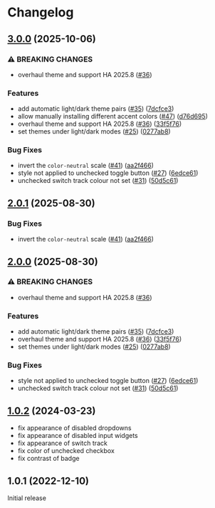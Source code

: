 # Changelog

## [3.0.0](https://github.com/memehammad/home-assistant/compare/v2.0.1...v3.0.0) (2025-10-06)


### ⚠ BREAKING CHANGES

* overhaul theme and support HA 2025.8 ([#36](https://github.com/memehammad/home-assistant/issues/36))

### Features

* add automatic light/dark theme pairs ([#35](https://github.com/memehammad/home-assistant/issues/35)) ([7dcfce3](https://github.com/memehammad/home-assistant/commit/7dcfce3b78695f3e8b3195e71b636e54b1c48e31))
* allow manually installing different accent colors ([#47](https://github.com/memehammad/home-assistant/issues/47)) ([d76d695](https://github.com/memehammad/home-assistant/commit/d76d695fb5136e40b51e0cea14d6ce6b05a868ac))
* overhaul theme and support HA 2025.8 ([#36](https://github.com/memehammad/home-assistant/issues/36)) ([33f5f76](https://github.com/memehammad/home-assistant/commit/33f5f766dc7ca8adcf175614128eaa606cc5c84d))
* set themes under light/dark modes ([#25](https://github.com/memehammad/home-assistant/issues/25)) ([0277ab8](https://github.com/memehammad/home-assistant/commit/0277ab8a42751bcf97c49082e4b743ec32304571))


### Bug Fixes

* invert the `color-neutral` scale ([#41](https://github.com/memehammad/home-assistant/issues/41)) ([aa2f466](https://github.com/memehammad/home-assistant/commit/aa2f466edf0d66323a7d9df4d1226315dbeb2b67))
* style not applied to unchecked toggle button ([#27](https://github.com/memehammad/home-assistant/issues/27)) ([6edce61](https://github.com/memehammad/home-assistant/commit/6edce618f11b775b91f5a0764d8d83a1a8e2bbe2))
* unchecked switch track colour not set ([#31](https://github.com/memehammad/home-assistant/issues/31)) ([50d5c61](https://github.com/memehammad/home-assistant/commit/50d5c610ed2ba12d7e01584af8f8d9effb9e2f70))

## [2.0.1](https://github.com/catppuccin/home-assistant/compare/v2.0.0...v2.0.1) (2025-08-30)


### Bug Fixes

* invert the `color-neutral` scale ([#41](https://github.com/catppuccin/home-assistant/issues/41)) ([aa2f466](https://github.com/catppuccin/home-assistant/commit/aa2f466edf0d66323a7d9df4d1226315dbeb2b67))

## [2.0.0](https://github.com/catppuccin/home-assistant/compare/v1.0.2...v2.0.0) (2025-08-30)


### ⚠ BREAKING CHANGES

* overhaul theme and support HA 2025.8 ([#36](https://github.com/catppuccin/home-assistant/issues/36))

### Features

* add automatic light/dark theme pairs ([#35](https://github.com/catppuccin/home-assistant/issues/35)) ([7dcfce3](https://github.com/catppuccin/home-assistant/commit/7dcfce3b78695f3e8b3195e71b636e54b1c48e31))
* overhaul theme and support HA 2025.8 ([#36](https://github.com/catppuccin/home-assistant/issues/36)) ([33f5f76](https://github.com/catppuccin/home-assistant/commit/33f5f766dc7ca8adcf175614128eaa606cc5c84d))
* set themes under light/dark modes ([#25](https://github.com/catppuccin/home-assistant/issues/25)) ([0277ab8](https://github.com/catppuccin/home-assistant/commit/0277ab8a42751bcf97c49082e4b743ec32304571))


### Bug Fixes

* style not applied to unchecked toggle button ([#27](https://github.com/catppuccin/home-assistant/issues/27)) ([6edce61](https://github.com/catppuccin/home-assistant/commit/6edce618f11b775b91f5a0764d8d83a1a8e2bbe2))
* unchecked switch track colour not set ([#31](https://github.com/catppuccin/home-assistant/issues/31)) ([50d5c61](https://github.com/catppuccin/home-assistant/commit/50d5c610ed2ba12d7e01584af8f8d9effb9e2f70))

## [1.0.2](https://github.com/catppuccin/lazygit/compare/v1.0.1...v1.0.2) (2024-03-23)

- fix appearance of disabled dropdowns
- fix appearance of disabled input widgets
- fix appearance of switch track
- fix color of unchecked checkbox
- fix contrast of badge

## 1.0.1 (2022-12-10)

Initial release
